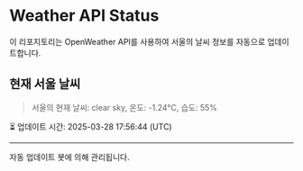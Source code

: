 
# Weather API Status

이 리포지토리는 OpenWeather API를 사용하여 서울의 날씨 정보를 자동으로 업데이트합니다.

## 현재 서울 날씨
> 서울의 현재 날씨: clear sky, 온도: -1.24°C, 습도: 55%

⏳ 업데이트 시간: 2025-03-28 17:56:44 (UTC)

---
자동 업데이트 봇에 의해 관리됩니다.
